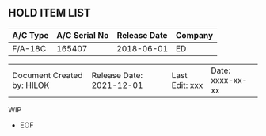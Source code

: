 ## HOLD ITEM LIST

| A/C Type | A/C Serial No | Release Date | Company |
| --- | --- | --- | --- |
| F/A-18C | 165407 | 2018-06-01 | ED |

||||||
| --- | --- | --- |--- | --- |
| Document Created by: HILOK | Release Date: 2021-12-01 || Last Edit: xxx | Date: xxxx-xx-xx |

WIP

- EOF
